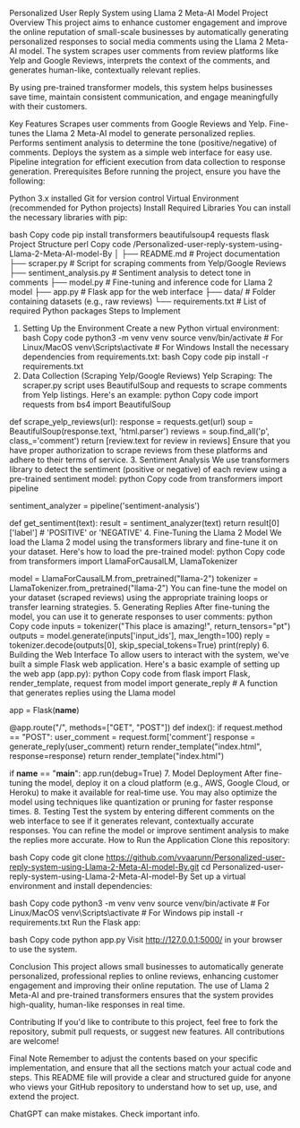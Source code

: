 Personalized User Reply System using Llama 2 Meta-AI Model
Project Overview
This project aims to enhance customer engagement and improve the online reputation of small-scale businesses by automatically generating personalized responses to social media comments using the Llama 2 Meta-AI model. The system scrapes user comments from review platforms like Yelp and Google Reviews, interprets the context of the comments, and generates human-like, contextually relevant replies.

By using pre-trained transformer models, this system helps businesses save time, maintain consistent communication, and engage meaningfully with their customers.

Key Features
Scrapes user comments from Google Reviews and Yelp.
Fine-tunes the Llama 2 Meta-AI model to generate personalized replies.
Performs sentiment analysis to determine the tone (positive/negative) of comments.
Deploys the system as a simple web interface for easy use.
Pipeline integration for efficient execution from data collection to response generation.
Prerequisites
Before running the project, ensure you have the following:

Python 3.x installed
Git for version control
Virtual Environment (recommended for Python projects)
Install Required Libraries
You can install the necessary libraries with pip:

bash
Copy code
pip install transformers beautifulsoup4 requests flask
Project Structure
perl
Copy code
/Personalized-user-reply-system-using-Llama-2-Meta-AI-model-By
│
├── README.md                   # Project documentation
├── scraper.py                  # Script for scraping comments from Yelp/Google Reviews
├── sentiment_analysis.py        # Sentiment analysis to detect tone in comments
├── model.py                    # Fine-tuning and inference code for Llama 2 model
├── app.py                      # Flask app for the web interface
├── data/                       # Folder containing datasets (e.g., raw reviews)
└── requirements.txt            # List of required Python packages
Steps to Implement
1. Setting Up the Environment
Create a new Python virtual environment:
bash
Copy code
python3 -m venv venv
source venv/bin/activate  # For Linux/MacOS
venv\Scripts\activate     # For Windows
Install the necessary dependencies from requirements.txt:
bash
Copy code
pip install -r requirements.txt
2. Data Collection (Scraping Yelp/Google Reviews)
Yelp Scraping:
The scraper.py script uses BeautifulSoup and requests to scrape comments from Yelp listings. Here's an example:
python
Copy code
import requests
from bs4 import BeautifulSoup

def scrape_yelp_reviews(url):
    response = requests.get(url)
    soup = BeautifulSoup(response.text, 'html.parser')
    reviews = soup.find_all('p', class_='comment')
    return [review.text for review in reviews]
Ensure that you have proper authorization to scrape reviews from these platforms and adhere to their terms of service.
3. Sentiment Analysis
We use transformers library to detect the sentiment (positive or negative) of each review using a pre-trained sentiment model:
python
Copy code
from transformers import pipeline

sentiment_analyzer = pipeline('sentiment-analysis')

def get_sentiment(text):
    result = sentiment_analyzer(text)
    return result[0]['label']  # 'POSITIVE' or 'NEGATIVE'
4. Fine-Tuning the Llama 2 Model
We load the Llama 2 model using the transformers library and fine-tune it on your dataset. Here's how to load the pre-trained model:
python
Copy code
from transformers import LlamaForCausalLM, LlamaTokenizer

model = LlamaForCausalLM.from_pretrained("llama-2")
tokenizer = LlamaTokenizer.from_pretrained("llama-2")
You can fine-tune the model on your dataset (scraped reviews) using the appropriate training loops or transfer learning strategies.
5. Generating Replies
After fine-tuning the model, you can use it to generate responses to user comments:
python
Copy code
inputs = tokenizer("This place is amazing!", return_tensors="pt")
outputs = model.generate(inputs['input_ids'], max_length=100)
reply = tokenizer.decode(outputs[0], skip_special_tokens=True)
print(reply)
6. Building the Web Interface
To allow users to interact with the system, we've built a simple Flask web application.
Here's a basic example of setting up the web app (app.py):
python
Copy code
from flask import Flask, render_template, request
from model import generate_reply  # A function that generates replies using the Llama model

app = Flask(__name__)

@app.route("/", methods=["GET", "POST"])
def index():
    if request.method == "POST":
        user_comment = request.form['comment']
        response = generate_reply(user_comment)
        return render_template("index.html", response=response)
    return render_template("index.html")

if __name__ == "__main__":
    app.run(debug=True)
7. Model Deployment
After fine-tuning the model, deploy it on a cloud platform (e.g., AWS, Google Cloud, or Heroku) to make it available for real-time use.
You may also optimize the model using techniques like quantization or pruning for faster response times.
8. Testing
Test the system by entering different comments on the web interface to see if it generates relevant, contextually accurate responses.
You can refine the model or improve sentiment analysis to make the replies more accurate.
How to Run the Application
Clone this repository:

bash
Copy code
git clone https://github.com/vvaarunn/Personalized-user-reply-system-using-Llama-2-Meta-AI-model-By.git
cd Personalized-user-reply-system-using-Llama-2-Meta-AI-model-By
Set up a virtual environment and install dependencies:

bash
Copy code
python3 -m venv venv
source venv/bin/activate  # For Linux/MacOS
venv\Scripts\activate     # For Windows
pip install -r requirements.txt
Run the Flask app:

bash
Copy code
python app.py
Visit http://127.0.0.1:5000/ in your browser to use the system.

Conclusion
This project allows small businesses to automatically generate personalized, professional replies to online reviews, enhancing customer engagement and improving their online reputation. The use of Llama 2 Meta-AI and pre-trained transformers ensures that the system provides high-quality, human-like responses in real time.

Contributing
If you'd like to contribute to this project, feel free to fork the repository, submit pull requests, or suggest new features. All contributions are welcome!

Final Note
Remember to adjust the contents based on your specific implementation, and ensure that all the sections match your actual code and steps. This README file will provide a clear and structured guide for anyone who views your GitHub repository to understand how to set up, use, and extend the project.












ChatGPT can make mistakes. Check important info.
